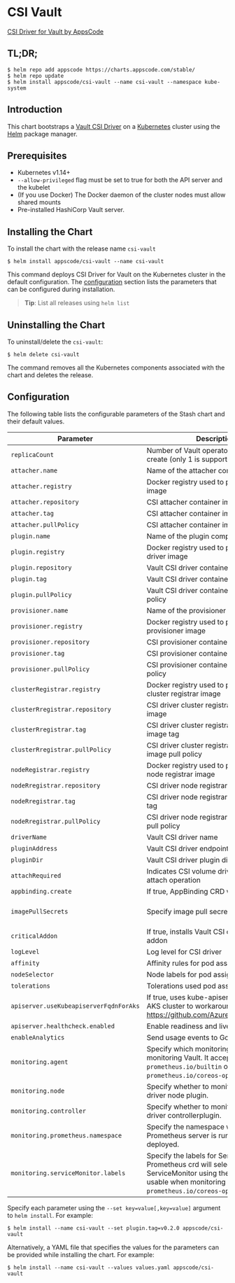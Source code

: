 
# CSI Vault

[CSI Driver for Vault by AppsCode](https://github.com/kubevault/csi-driver)

## TL;DR;

```console
$ helm repo add appscode https://charts.appscode.com/stable/
$ helm repo update
$ helm install appscode/csi-vault --name csi-vault --namespace kube-system
```

## Introduction

This chart bootstraps a [Vault CSI Driver](https://github.com/kubevault/csi-driver) on a [Kubernetes](http://kubernetes.io)  cluster using the [Helm](https://helm.sh) package manager.

## Prerequisites

- Kubernetes v1.14+
- `--allow-privileged` flag must be set to true for both the API server and the kubelet
- (If you use Docker) The Docker daemon of the cluster nodes must allow shared mounts
- Pre-installed HashiCorp Vault server.


## Installing the Chart

To install the chart with the release name `csi-vault`

```console
$ helm install appscode/csi-vault --name csi-vault
```

This command deploys CSI Driver for Vault on the Kubernetes cluster in the default configuration. The [configuration](#configuration) section lists the parameters that can be configured during installation.

> **Tip**: List all releases using `helm list`

## Uninstalling the Chart

To uninstall/delete the `csi-vault`:

```console
$ helm delete csi-vault
```

The command removes all the Kubernetes components associated with the chart and deletes the release.


## Configuration

The following table lists the configurable parameters of the Stash chart and their default values.


| Parameter                               | Description                                                        | Default                                    |
| --------------------------------------- | ------------------------------------------------------------------ | -------------------------------------------|
| `replicaCount`                          | Number of Vault operator replicas to create (only 1 is supported)  | `1`                                        |
| `attacher.name`                         | Name of the attacher component                                     | `attacher`                                 |
| `attacher.registry`                     | Docker registry used to pull CSI attacher image                    | `quay.io/k8scsi`                           |
| `attacher.repository`                   | CSI attacher container image                                       | `csi-attacher`                             |
| `attacher.tag`                          | CSI attacher container image tag                                   | `v1.0.1`                                   |
| `attacher.pullPolicy`                   | CSI attacher container image pull policy                           | `IfNotPresent`                             |
| `plugin.name`                           | Name of the plugin component                                       | `plugin`                                   |
| `plugin.registry`                       | Docker registry used to pull Vault CSI driver image                | `kubevault`                                |
| `plugin.repository`                     | Vault CSI driver container image                                   | `csi-vault`                                |
| `plugin.tag`                            | Vault CSI driver container image tag                               | `0.2.0`                                    |
| `plugin.pullPolicy`                     | Vault CSI driver container image pull policy                       | `IfNotPresent`                             |
| `provisioner.name`                      | Name of the provisioner component                                  | `provisioner`                              |
| `provisioner.registry`                  | Docker registry used to pull CSI provisioner image                 | `quay.io/k8scsi`                           |
| `provisioner.repository`                | CSI provisioner container image                                    | `csi-provisioner`                          |
| `provisioner.tag`                       | CSI provisioner container image tag                                | `v1.0.1`                                   |
| `provisioner.pullPolicy`                | CSI provisioner container image pull policy                        | `IfNotPresent`                             |
| `clusterRegistrar.registry`             | Docker registry used to pull CSI driver cluster registrar image    | `quay.io/k8scsi`                           |
| `clusterRregistrar.repository`          | CSI driver cluster registrar container image                       | `csi-cluster-driver-registrar`             |
| `clusterRregistrar.tag`                 | CSI driver cluster registrar container image tag                   | `v1.0.1`                                   |
| `clusterRregistrar.pullPolicy`          | CSI driver cluster registrar container image pull policy           | `IfNotPresent`                             |
| `nodeRegistrar.registry`                | Docker registry used to pull CSI driver node registrar image       | `quay.io/k8scsi`                           |
| `nodeRregistrar.repository`             | CSI driver node registrar container image                          | `csi-node-driver-registrar`                |
| `nodeRregistrar.tag`                    | CSI driver node registrar container image tag                      | `v1.0.1`                                   |
| `nodeRregistrar.pullPolicy`             | CSI driver node registrar container image pull policy              | `IfNotPresent`                             |
| `driverName`                            | Vault CSI driver name                                              | `com.kubevault.csi.secrets`                |
| `pluginAddress`                         | Vault CSI driver endpoint address                                  | `/csi/csi.sock`                            |
| `pluginDir`                             | Vault CSI driver plugin directory                                  | `/csi`                                     |
| `attachRequired`                        | Indicates CSI volume driver requires an attach operation           | `false`                                    |
| `appbinding.create`                     | If true, AppBinding CRD will be created                            | `true`                                     |
| `imagePullSecrets`                      | Specify image pull secrets                                         | `nil` (does not add image pull secrets to deployed pods) |
| `criticalAddon`                         | If true, installs Vault CSI driver as critical addon               | `false`                                    |
| `logLevel`                              | Log level for CSI driver                                           | `3`                                        |
| `affinity`                              | Affinity rules for pod assignment                                  | `{}`                                       |
| `nodeSelector`                          | Node labels for pod assignment                                     | `{}`                                       |
| `tolerations`                           | Tolerations used pod assignment                                    | `{}`                                       |
| `apiserver.useKubeapiserverFqdnForAks`  | If true, uses kube-apiserver FQDN for AKS cluster to workaround https://github.com/Azure/AKS/issues/522 | `true`             |
| `apiserver.healthcheck.enabled`         | Enable readiness and liveliness probes                             | `true`                                     |
| `enableAnalytics`                       | Send usage events to Google Analytics                              | `true`                                     |
| `monitoring.agent`                      | Specify which monitoring agent to use for monitoring Vault. It accepts either `prometheus.io/builtin` or `prometheus.io/coreos-operator`.                                  | `none`                                                    |
| `monitoring.node`                       | Specify whether to monitor Vault CSI driver node plugin.              | `false`                                    |
| `monitoring.controller`                 | Specify whether to monitor Vault CSI driver controllerplugin.                | `false`                                    |
| `monitoring.prometheus.namespace`       | Specify the namespace where Prometheus server is running or will be deployed.                                                                                              | Release namespace                                         |
| `monitoring.serviceMonitor.labels`      | Specify the labels for ServiceMonitor. Prometheus crd will select ServiceMonitor using these labels. Only usable when monitoring agent is `prometheus.io/coreos-operator`. | `app: <generated app name>` and `release: <release name>` |


Specify each parameter using the `--set key=value[,key=value]` argument to `helm install`. For example:

```console
$ helm install --name csi-vault --set plugin.tag=v0.2.0 appscode/csi-vault

```

Alternatively, a YAML file that specifies the values for the parameters can be provided while installing the chart. For example:

```console
$ helm install --name csi-vault --values values.yaml appscode/csi-vault
```
